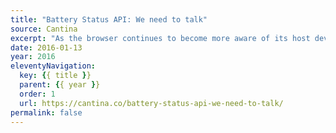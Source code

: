 ```yaml
---
title: "Battery Status API: We need to talk"
source: Cantina
excerpt: "As the browser continues to become more aware of its host device's capabilities the line between website and application continues to blur"
date: 2016-01-13
year: 2016
eleventyNavigation:
  key: {{ title }}
  parent: {{ year }}
  order: 1
  url: https://cantina.co/battery-status-api-we-need-to-talk/
permalink: false
---
```

